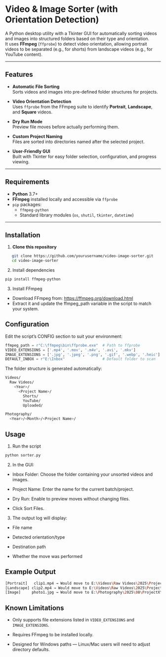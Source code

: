 # Video & Image Sorter (with Orientation Detection)

A Python desktop utility with a Tkinter GUI for automatically sorting videos and images into structured folders based on their type and orientation.  
It uses **FFmpeg** (`ffprobe`) to detect video orientation, allowing portrait videos to be separated (e.g., for shorts) from landscape videos (e.g., for YouTube content).

---

## Features

- **Automatic File Sorting**  
  Sorts videos and images into pre-defined folder structures for projects.
  
- **Video Orientation Detection**  
  Uses `ffprobe` from the FFmpeg suite to identify **Portrait**, **Landscape**, and **Square** videos.

- **Dry Run Mode**  
  Preview file moves before actually performing them.

- **Custom Project Naming**  
  Files are sorted into directories named after the selected project.

- **User-Friendly GUI**  
  Built with Tkinter for easy folder selection, configuration, and progress viewing.

---

## Requirements

- **Python** 3.7+
- **FFmpeg** installed locally and accessible via `ffprobe`
- `pip` packages:
  - `ffmpeg-python`
  - Standard library modules (`os`, `shutil`, `tkinter`, `datetime`)

---

## Installation

1. **Clone this repository**

```bash
   git clone https://github.com/yourusername/video-image-sorter.git
   cd video-image-sorter
```

2. Install dependencies

```bash
pip install ffmpeg-python
```

3. Install FFmpeg
- Download FFmpeg from: https://ffmpeg.org/download.html
- Extract it and update the ffmpeg_path variable in the script to match your system.

## Configuration

Edit the script’s CONFIG section to suit your environment:

```python
ffmpeg_path = r"C:\ffmpeg\bin\ffprobe.exe"  # Path to ffprobe
VIDEO_EXTENSIONS = ['.mp4', '.mov', '.m4v', '.avi', '.mkv']
IMAGE_EXTENSIONS = ['.jpg', '.jpeg', '.png', '.gif', '.webp', '.heic']
DEFAULT_INBOX = r"E:\Inbox"                 # Default folder to scan
```

The folder structure is generated automatically:

```bash
Videos/
  Raw Videos/
    <Year>/
      <Project Name>/
        Shorts/
        YouTube/
        Uploaded/

Photography/
  <Year>/<Month>/<Project Name>/
```

## Usage 

1. Run the script

```bash
python sorter.py
```

2. In the GUI:

- Inbox Folder: Choose the folder containing your unsorted videos and images.

- Project Name: Enter the name for the current batch/project.

- Dry Run: Enable to preview moves without changing files.

- Click Sort Files.

3. The output log will display:

- File name

- Detected orientation/type

- Destination path

- Whether the move was performed

## Example Output

```bash
[Portrait]   clip1.mp4 → Would move to E:\Videos\Raw Videos\2025\ProjectX\Shorts\clip1.mp4
[Landscape] clip2.mp4 → Would move to E:\Videos\Raw Videos\2025\ProjectX\YouTube\clip2.mp4
[Image]     photo1.jpg → Would move to E:\Photography\2025\08\ProjectX\photo1.jpg
```

## Known Limitations

- Only supports file extensions listed in `VIDEO_EXTENSIONS` and `IMAGE_EXTENSIONS`.

- Requires FFmpeg to be installed locally.

- Designed for Windows paths — Linux/Mac users will need to adjust directory defaults.